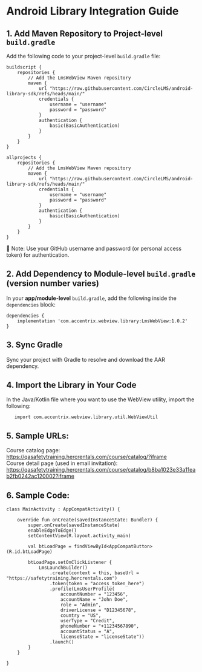 # Android Library Integration Guide

## **1. Add Maven Repository to Project-level `build.gradle`**  
   Add the following code to your project-level `build.gradle` file:
```
buildscript {
    repositories {
        // Add the LmsWebView Maven repository
        maven {
            url "https://raw.githubusercontent.com/CircleLMS/android-library-sdk/refs/heads/main/"
            credentials {
                username = "username"
                password = "password"
            }
            authentication {
                basic(BasicAuthentication)
            }
        }
    }
}

allprojects {
    repositories {
        // Add the LmsWebView Maven repository
        maven {
            url "https://raw.githubusercontent.com/CircleLMS/android-library-sdk/refs/heads/main/"
            credentials {
                username = "username"
                password = "password"
            }
            authentication {
                basic(BasicAuthentication)
            }
        }
    }
}
```
🔐 Note: Use your GitHub username and password (or personal access token) for authentication.

## **2. Add Dependency to Module-level `build.gradle`** (version number varies)  
   In your **app/module-level** `build.gradle`, add the following inside the `dependencies` block:
```
dependencies {
    implementation 'com.accentrix.webview.library:LmsWebView:1.0.2'
}
```

## **3. Sync Gradle**  
   Sync your project with Gradle to resolve and download the AAR dependency.  
   
## **4. Import the Library in Your Code**  
   In the Java/Kotlin file where you want to use the WebView utility, import the following:  
```
   import com.accentrix.webview.library.util.WebViewUtil
```

## **5. Sample URLs:**  
Course catalog page: https://qasafetytraining.hercrentals.com/course/catalog/?iframe  
Course detail page (used in email invitation): https://qasafetytraining.hercrentals.com/course/catalog/b8ba1023e33a11eab2fb0242ac120002?iframe

## **6. Sample Code:**  
```
class MainActivity : AppCompatActivity() {

    override fun onCreate(savedInstanceState: Bundle?) {
        super.onCreate(savedInstanceState)
        enableEdgeToEdge()
        setContentView(R.layout.activity_main)

        val btLoadPage = findViewById<AppCompatButton>(R.id.btLoadPage)

        btLoadPage.setOnClickListener {
            LmsLaunchBuilder()
                .create(context = this, baseUrl = "https://safetytraining.hercrentals.com")
                .token(token = "access_token_here")
                .profile(LmsUserProfile(
                    accountNumber = "123456",
                    accountName = "John Doe",
                    role = "Admin",
                    driverLicense = "D12345678",
                    country = "US",
                    userType = "Credit",
                    phoneNumber = "+11234567890",
                    accountStatus = "A",
                    licenseState = "licenseState"))
                .launch()
        }
    }

}

```
